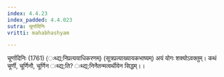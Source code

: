 ```yaml
---
index: 4.4.23
index_padded: 4.4.023
sutra: चूर्णादिनिः
vritti: mahabhashyam

---
```

 चूर्णादिनिः (1761) (ःथ्द्य;निप्रत्ययाधिकरणम्) (सूत्रप्रत्याख्यायकभाष्यम्) अयं योगः शक्योऽवक्तुम्। कथं चूर्णी, चूर्णिनौ, चूर्णिन ःथ्द्य;ति? ःथ्द्य;निनैतन्मत्वर्थीयेन सिद्धम्।। 